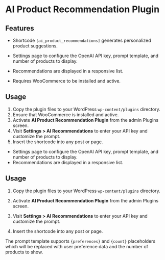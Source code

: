 # AI Product Recommendation Plugin



## Features

- Shortcode `[ai_product_recommendations]` generates personalized product suggestions.

- Settings page to configure the OpenAI API key, prompt template, and number of products to display.
- Recommendations are displayed in a responsive list.
- Requires WooCommerce to be installed and active.

## Usage

1. Copy the plugin files to your WordPress `wp-content/plugins` directory.
2. Ensure that WooCommerce is installed and active.
3. Activate **AI Product Recommendation Plugin** from the admin Plugins screen.
4. Visit **Settings > AI Recommendations** to enter your API key and customize the prompt.
5. Insert the shortcode into any post or page.


- Settings page to configure the OpenAI API key, prompt template, and number of products to display.
- Recommendations are displayed in a responsive list.

## Usage


1. Copy the plugin files to your WordPress `wp-content/plugins` directory.

2. Activate **AI Product Recommendation Plugin** from the admin Plugins screen.
3. Visit **Settings > AI Recommendations** to enter your API key and customize the prompt.
4. Insert the shortcode into any post or page.


The prompt template supports `{preferences}` and `{count}` placeholders which will be replaced with user preference data and the number of products to show.
